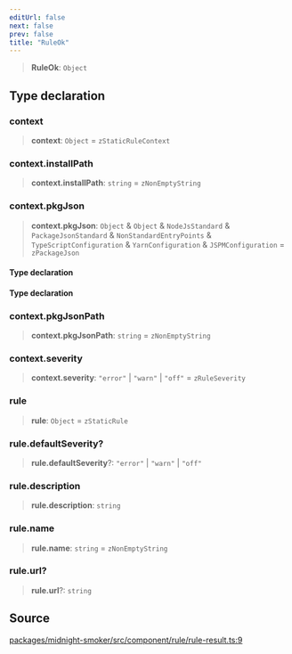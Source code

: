 ```yaml
---
editUrl: false
next: false
prev: false
title: "RuleOk"
---
```


> **RuleOk**: `Object`

## Type declaration

### context

> **context**: `Object` = `zStaticRuleContext`

### context.installPath

> **context.installPath**: `string` = `zNonEmptyString`

### context.pkgJson

> **context.pkgJson**: `Object` & `Object` & `NodeJsStandard` & `PackageJsonStandard` & `NonStandardEntryPoints` & `TypeScriptConfiguration` & `YarnConfiguration` & `JSPMConfiguration` = `zPackageJson`

#### Type declaration

#### Type declaration

### context.pkgJsonPath

> **context.pkgJsonPath**: `string` = `zNonEmptyString`

### context.severity

> **context.severity**: `"error"` \| `"warn"` \| `"off"` = `zRuleSeverity`

### rule

> **rule**: `Object` = `zStaticRule`

### rule.defaultSeverity?

> **rule.defaultSeverity**?: `"error"` \| `"warn"` \| `"off"`

### rule.description

> **rule.description**: `string`

### rule.name

> **rule.name**: `string` = `zNonEmptyString`

### rule.url?

> **rule.url**?: `string`

## Source

[packages/midnight-smoker/src/component/rule/rule-result.ts:9](https://github.com/boneskull/midnight-smoker/blob/417858b/packages/midnight-smoker/src/component/rule/rule-result.ts#L9)
